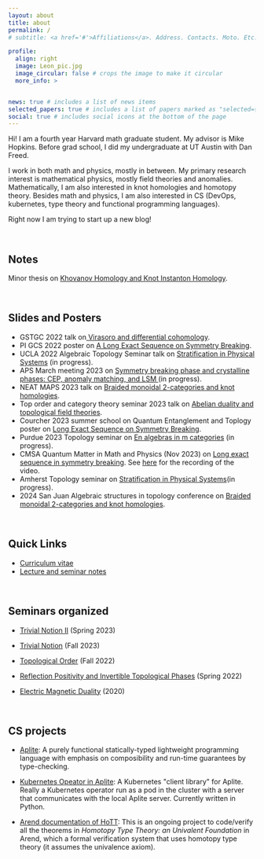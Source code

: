 ```yaml
---
layout: about
title: about
permalink: /
# subtitle: <a href='#'>Affiliations</a>. Address. Contacts. Moto. Etc.

profile:
  align: right
  image: Leon_pic.jpg
  image_circular: false # crops the image to make it circular
  more_info: >


news: true # includes a list of news items
selected_papers: true # includes a list of papers marked as "selected={true}"
social: true # includes social icons at the bottom of the page
---
```


  Hi! I am a fourth year Harvard math graduate student. My advisor is Mike Hopkins.
  Before grad school, I did my undergraduate at UT Austin with Dan Freed.

  I work in both math and physics, mostly in between. 
  My primary research interest is mathematical physics, mostly field theories and anomalies. 
  Mathematically, I am also interested in knot homologies and homotopy theory.
  Besides math and physics, I am also interested in CS (DevOps,  kubernetes, type theory and functional programming
        languages).

  Right now I am trying to start up a new blog!

<br>

## Notes 
Minor thesis on <a href="assets/minor-thesis/minor-thesis.pdf"> Khovanov Homology and Knot Instanton Homology</a>.

<br>

## Slides and Posters
<ul>
 <li>GSTGC 2022 talk on<a href="assets/Talk-notes/GSTGC-2022.pdf"> Virasoro and differential cohomology</a>.</li>
<li>PI GCS 2022 poster on <a href="assets/Talk-notes/smith-hom.pdf">A Long Exact Sequence on Symmetry Breaking</a>. </li>
<li>UCLA 2022 Algebraic Topology Seminar talk on  <a href="assets/Talk-notes/UCLA2022.pdf">Stratification in Physical Systems</a> (in progress).</li>
<li>APS March meeting 2023 on <a href="assets/Talk-notes/MM-2023.pdf"> Symmetry breaking phase and crystalline phases: CEP, anomaly matching, and LSM </a> (in progress).</li>
<li>NEAT MAPS 2023 talk on <a href="assets/Talk-notes/NEATMAPS.pdf">Braided monoidal 2-categories and knot homologies</a>. </li>
<li>Top order and category theory seminar 2023 talk on <a href="assets/Talk-notes/TopOrderCat2023.pdf">Abelian duality and topological field theories</a>.</li>
<li>Courcher 2023 summer school on Quantum Entanglement and Toplogy poster on <a href="assets/Talk-notes/smith-hom.pdf">Long Exact Sequence on Symmetry Breaking</a>. </li>
<li>Purdue 2023 Topology seminar on <a href="assets/Talk-notes/Purdue talk slides full notes.pdf"> En algebras in m categories</a> (in progress). </li>
<li>CMSA Quantum Matter in Math and Physics (Nov 2023) on <a href="assets/Talk-notes/Smith_SBLES_CMSA_Talk_Slides.pdf">Long exact sequence in symmetry breaking</a>. See <a href="https://www.youtube.com/watch?v=WU1TkzMz708"> here</a> for the recording of the video.</li> 
<li>Amherst Topology seminar on <a href="assets/Talk-notes/UCLA2022.pdf">Stratification in Physical Systems</a>(in progress).</li>
<li>2024 San Juan Algebraic structures in topology conference on <a href="assets/Talk-notes/NEATMAPS.pdf">Braided monoidal 2-categories and knot homologies</a>.</li>
</ul>
<br>

## Quick Links
  <ul>
        <!--    DON'T CHANGE THE NAME 'Leon_CV'!!!-->
        <li><a href="assets/Leon_CV/Leon_CV-24-01.pdf">Curriculum vitae</a></li>
        <li><a href="assets/Seminar_notes">Lecture and seminar notes</a></li>
    </ul>


<br>

## Seminars organized

<ul><li><a href="assets/seminars/trivial-notion-II">Trivial Notion II</a> (Spring 2023)</li> </ul>

<ul><li><a href="assets/seminars/assets/seminars/trivial-notion">Trivial Notion</a> (Fall 2023)</li> </ul>


<ul><li><a href="assets/seminars/Top_Order">Topological Order</a> (Fall 2022)</li> </ul>

<ul>
  <li><a href="assets/seminars/Ref_pos"> Reflection Positivity and Invertible Topological Phases</a> (Spring 2022) </li>
</ul>
<ul>
    <li><a href="assets/seminars/EM_dualtiy_and_Geo_Lang">Electric Magnetic Duality</a> (2020)</li>
</ul>

<br>

## CS projects
<ul>
    <li>
        <a href="https://github.com/leon2k2k2k/xi_pl">Aplite</a>: A purely functional statically-typed lightweight programming language with emphasis on
        composibility and run-time guarantees by type-checking. 
    </li>
</ul>
<ul>
    <li>
        <a href="https://github.com/leon2k2k2k/xi_pl/tree/master/xi-k8s">Kubernetes Opeator in Aplite</a>: A Kubernetes "client library" for Aplite. Really a Kubernetes operator
        run as a pod
        in the cluster with a server that communicates with the local Aplite server. Currently written in Python.
    </li>
</ul>
<ul>
    <li><a href="https://github.com/LaufferN/HoTT-Arend">Arend documentation of HoTT</a>: This is an ongoing project
        to code/verify all the theorems in <em>Homotopy Type Theory: an Univalent Foundation</em>
        in Arend, which a formal verification system that uses homotopy type theory (it assumes the univalence
        axiom).</li>
</ul>

<br>